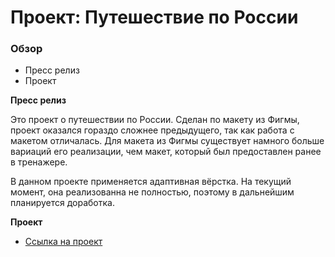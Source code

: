 # Проект: Путешествие по России

### Обзор
* Пресс релиз
* Проект


**Пресс релиз**

Это проект о путешествии по России.
Сделан по макету из Фигмы, проект оказался гораздо сложнее предыдущего, так как работа с макетом отличалась.
Для макета из Фигмы существует намного больше вариаций его реализации, чем макет, который был предоставлен ранее в тренажере.

В данном проекте применяется адаптивная вёрстка.
На текущий момент, она реализованна не полностью, поэтому в дальнейшим планируется доработка.

**Проект**

* [Ссылка на проект](https://bigrbg.github.io/russian-travel/)
